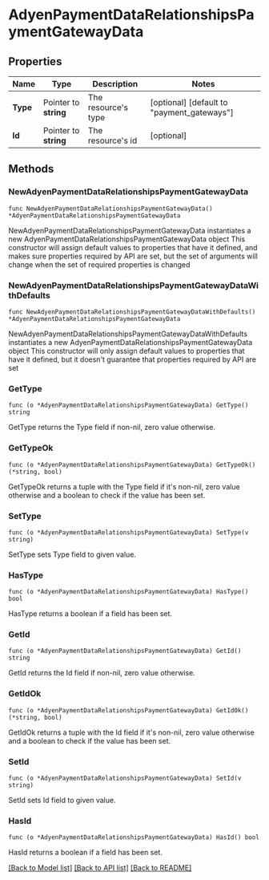 # AdyenPaymentDataRelationshipsPaymentGatewayData

## Properties

Name | Type | Description | Notes
------------ | ------------- | ------------- | -------------
**Type** | Pointer to **string** | The resource&#39;s type | [optional] [default to "payment_gateways"]
**Id** | Pointer to **string** | The resource&#39;s id | [optional] 

## Methods

### NewAdyenPaymentDataRelationshipsPaymentGatewayData

`func NewAdyenPaymentDataRelationshipsPaymentGatewayData() *AdyenPaymentDataRelationshipsPaymentGatewayData`

NewAdyenPaymentDataRelationshipsPaymentGatewayData instantiates a new AdyenPaymentDataRelationshipsPaymentGatewayData object
This constructor will assign default values to properties that have it defined,
and makes sure properties required by API are set, but the set of arguments
will change when the set of required properties is changed

### NewAdyenPaymentDataRelationshipsPaymentGatewayDataWithDefaults

`func NewAdyenPaymentDataRelationshipsPaymentGatewayDataWithDefaults() *AdyenPaymentDataRelationshipsPaymentGatewayData`

NewAdyenPaymentDataRelationshipsPaymentGatewayDataWithDefaults instantiates a new AdyenPaymentDataRelationshipsPaymentGatewayData object
This constructor will only assign default values to properties that have it defined,
but it doesn't guarantee that properties required by API are set

### GetType

`func (o *AdyenPaymentDataRelationshipsPaymentGatewayData) GetType() string`

GetType returns the Type field if non-nil, zero value otherwise.

### GetTypeOk

`func (o *AdyenPaymentDataRelationshipsPaymentGatewayData) GetTypeOk() (*string, bool)`

GetTypeOk returns a tuple with the Type field if it's non-nil, zero value otherwise
and a boolean to check if the value has been set.

### SetType

`func (o *AdyenPaymentDataRelationshipsPaymentGatewayData) SetType(v string)`

SetType sets Type field to given value.

### HasType

`func (o *AdyenPaymentDataRelationshipsPaymentGatewayData) HasType() bool`

HasType returns a boolean if a field has been set.

### GetId

`func (o *AdyenPaymentDataRelationshipsPaymentGatewayData) GetId() string`

GetId returns the Id field if non-nil, zero value otherwise.

### GetIdOk

`func (o *AdyenPaymentDataRelationshipsPaymentGatewayData) GetIdOk() (*string, bool)`

GetIdOk returns a tuple with the Id field if it's non-nil, zero value otherwise
and a boolean to check if the value has been set.

### SetId

`func (o *AdyenPaymentDataRelationshipsPaymentGatewayData) SetId(v string)`

SetId sets Id field to given value.

### HasId

`func (o *AdyenPaymentDataRelationshipsPaymentGatewayData) HasId() bool`

HasId returns a boolean if a field has been set.


[[Back to Model list]](../README.md#documentation-for-models) [[Back to API list]](../README.md#documentation-for-api-endpoints) [[Back to README]](../README.md)


